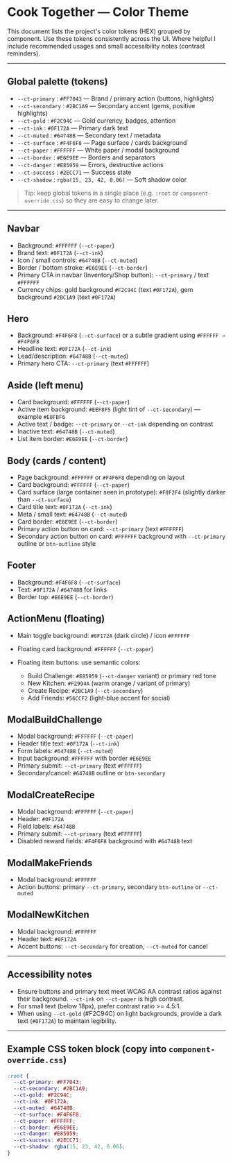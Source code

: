 # Cook Together — Color Theme

This document lists the project's color tokens (HEX) grouped by component. Use these tokens consistently across the UI. Where helpful I include recommended usages and small accessibility notes (contrast reminders).

---

## Global palette (tokens)

* `--ct-primary` : `#FF7043` — Brand / primary action (buttons, highlights)
* `--ct-secondary` : `#2BC1A9` — Secondary accent (gems, positive highlights)
* `--ct-gold` : `#F2C94C` — Gold currency, badges, attention
* `--ct-ink` : `#0F172A` — Primary dark text
* `--ct-muted` : `#64748B` — Secondary text / metadata
* `--ct-surface` : `#F4F6F8` — Page surface / cards background
* `--ct-paper` : `#FFFFFF` — White paper / modal background
* `--ct-border` : `#E6E9EE` — Borders and separators
* `--ct-danger` : `#E85959` — Errors, destructive actions
* `--ct-success` : `#2ECC71` — Success state
* `--ct-shadow` : `rgba(15, 23, 42, 0.06)` — Soft shadow color

> Tip: keep global tokens in a single place (e.g. `:root` or `component-override.css`) so they are easy to change later.

---

## Navbar

* Background: `#FFFFFF` (`--ct-paper`)
* Brand text: `#0F172A` (`--ct-ink`)
* Icon / small controls: `#64748B` (`--ct-muted`)
* Border / bottom stroke: `#E6E9EE` (`--ct-border`)
* Primary CTA in navbar (Inventory/Shop button): `--ct-primary` / text `#FFFFFF`
* Currency chips: gold background `#F2C94C` (text `#0F172A`), gem background `#2BC1A9` (text `#0F172A`)

## Hero

* Background: `#F4F6F8` (`--ct-surface`) or a subtle gradient using `#FFFFFF → #F4F6F8`
* Headline text: `#0F172A` (`--ct-ink`)
* Lead/description: `#64748B` (`--ct-muted`)
* Primary hero CTA: `--ct-primary` (text `#FFFFFF`)

## Aside (left menu)

* Card background: `#FFFFFF` (`--ct-paper`)
* Active item background: `#EEF8F5` (light tint of `--ct-secondary`) — example `#E8FBF6`
* Active text / badge: `--ct-primary` or `--ct-ink` depending on contrast
* Inactive text: `#64748B` (`--ct-muted`)
* List item border: `#E6E9EE` (`--ct-border`)

## Body (cards / content)

* Page background: `#FFFFFF` or `#F4F6F8` depending on layout
* Card background: `#FFFFFF` (`--ct-paper`)
* Card surface (large container seen in prototype): `#F0F2F4` (slightly darker than `--ct-surface`)
* Card title text: `#0F172A` (`--ct-ink`)
* Meta / small text: `#64748B` (`--ct-muted`)
* Card border: `#E6E9EE` (`--ct-border`)
* Primary action button on card: `--ct-primary` (text `#FFFFFF`)
* Secondary action button on card: `#FFFFFF` background with `--ct-primary` outline or `btn-outline` style

## Footer

* Background: `#F4F6F8` (`--ct-surface`)
* Text: `#0F172A` / `#64748B` for links
* Border top: `#E6E9EE` (`--ct-border`)

## ActionMenu (floating)

* Main toggle background: `#0F172A` (dark circle) / icon `#FFFFFF`
* Floating card background: `#FFFFFF` (`--ct-paper`)
* Floating item buttons: use semantic colors:

  * Build Challenge: `#E85959` (`--ct-danger` variant) or primary red tone
  * New Kitchen: `#F2994A` (warm orange / variant of primary)
  * Create Recipe: `#2BC1A9` (`--ct-secondary`)
  * Add Friends: `#56CCF2` (light-blue accent for social)

## ModalBuildChallenge

* Modal background: `#FFFFFF` (`--ct-paper`)
* Header title text: `#0F172A` (`--ct-ink`)
* Form labels: `#64748B` (`--ct-muted`)
* Input background: `#FFFFFF` with border `#E6E9EE`
* Primary submit: `--ct-primary` (text `#FFFFFF`)
* Secondary/cancel: `#64748B` outline or `btn-secondary`

## ModalCreateRecipe

* Modal background: `#FFFFFF` (`--ct-paper`)
* Header: `#0F172A`
* Field labels: `#64748B`
* Primary submit: `--ct-primary` (text `#FFFFFF`)
* Disabled reward fields: `#F4F6F8` background with `#64748B` text

## ModalMakeFriends

* Modal background: `#FFFFFF`
* Action buttons: primary `--ct-primary`, secondary `btn-outline` or `--ct-muted`

## ModalNewKitchen

* Modal background: `#FFFFFF`
* Header text: `#0F172A`
* Accent buttons: `--ct-secondary` for creation, `--ct-muted` for cancel

---

## Accessibility notes

* Ensure buttons and primary text meet WCAG AA contrast ratios against their background. `--ct-ink` on `--ct-paper` is high contrast.
* For small text (below 18px), prefer contrast ratio >= 4.5:1.
* When using `--ct-gold` (#F2C94C) on light backgrounds, provide a dark text (`#0F172A`) to maintain legibility.

---

## Example CSS token block (copy into `component-override.css`)

```css
:root {
  --ct-primary: #FF7043;
  --ct-secondary: #2BC1A9;
  --ct-gold: #F2C94C;
  --ct-ink: #0F172A;
  --ct-muted: #64748B;
  --ct-surface: #F4F6F8;
  --ct-paper: #FFFFFF;
  --ct-border: #E6E9EE;
  --ct-danger: #E85959;
  --ct-success: #2ECC71;
  --ct-shadow: rgba(15, 23, 42, 0.06);
}